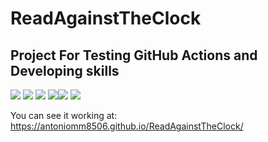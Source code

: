 # ReadAgainstTheClock
## Project For Testing GitHub Actions and Developing skills

<img src = "https://img.shields.io/badge/React-20232A?style=for-the-badge&logo=react&logoColor=61DAFB"> <img src = "https://img.shields.io/badge/JavaScript-323330?style=for-the-badge&logo=javascript&logoColor=F7DF1E"> <img src = "https://img.shields.io/badge/github%20actions-%232671E5.svg?style=for-the-badge&logo=githubactions&logoColor=white"> <img src = "https://img.shields.io/badge/Node.js-43853D?style=for-the-badge&logo=node.js&logoColor=white"><img src = "https://img.shields.io/badge/node.js-6DA55F?style=for-the-badge&logo=node.js&logoColor=white"> <img src = "https://img.shields.io/badge/dev.to-0A0A0A?style=for-the-badge&logo=dev.to&logoColor=white"> 

You can see it working at: https://antoniomm8506.github.io/ReadAgainstTheClock/ 
